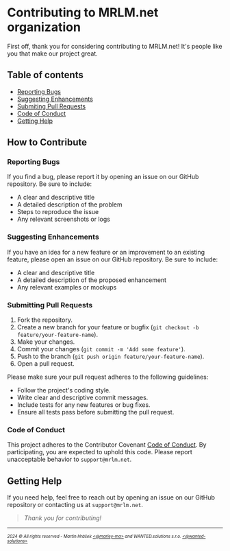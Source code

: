 # Contributing to MRLM.net organization

First off, thank you for considering contributing to MRLM.net! It's people like you that make our project great.

## Table of contents

- [Reporting Bugs](#reporting-bugs)
- [Suggesting Enhancements](#suggesting-enhancements)
- [Submiting Pull Requests](#submitting-pull-requests)
- [Code of Conduct](#code-of-conduct)
- [Getting Help](#getting-help)

## How to Contribute

### Reporting Bugs

If you find a bug, please report it by opening an issue on our GitHub repository. Be sure to include:

- A clear and descriptive title
- A detailed description of the problem
- Steps to reproduce the issue
- Any relevant screenshots or logs

### Suggesting Enhancements

If you have an idea for a new feature or an improvement to an existing feature, please open an issue on our GitHub repository. Be sure to include:

- A clear and descriptive title
- A detailed description of the proposed enhancement
- Any relevant examples or mockups

### Submitting Pull Requests

1. Fork the repository.
2. Create a new branch for your feature or bugfix (`git checkout -b feature/your-feature-name`).
3. Make your changes.
4. Commit your changes (`git commit -m 'Add some feature'`).
5. Push to the branch (`git push origin feature/your-feature-name`).
6. Open a pull request.

Please make sure your pull request adheres to the following guidelines:

- Follow the project's coding style.
- Write clear and descriptive commit messages.
- Include tests for any new features or bug fixes.
- Ensure all tests pass before submitting the pull request.

### Code of Conduct

This project adheres to the Contributor Covenant [Code of Conduct](./CODE_OF_CONDUCT.md). By participating, you are expected to uphold this code. Please report unacceptable behavior to `support@mrlm.net`.

## Getting Help

If you need help, feel free to reach out by opening an issue on our GitHub repository or contacting us at `support@mrlm.net`.

> _Thank you for contributing!_
---
<sup><sub>_2024 &copy; All rights reserved - Martin Hrášek [<@marley-ma>](https://github.com/marley-ma) and WANTED.solutions s.r.o. [<@wanted-solutions>](https://github.com/wanted-solutions)_</sub></sup>